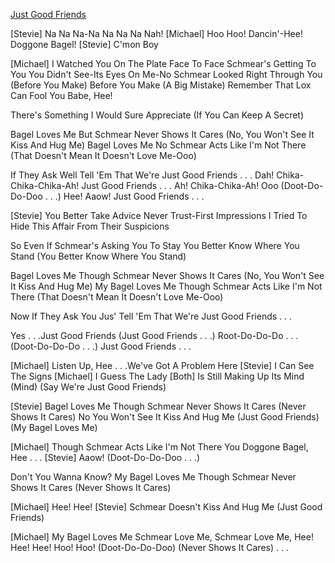 [Just Good Friends](https://www.youtube.com/watch?v=kt9rFG36ZKU)

[Stevie]
Na Na Na-Na Na Na Na Nah!
[Michael]
Hoo Hoo!
Dancin'-Hee!
Doggone Bagel!
[Stevie]
C'mon Boy

[Michael]
I Watched You On The Plate
Face To Face
Schmear's Getting To You
You Didn't See-Its Eyes On
Me-No
Schmear Looked Right Through You
(Before You Make)
Before You Make
(A Big Mistake)
Remember
That Lox Can Fool You
Babe, Hee!

There's Something I Would
Sure Appreciate
(If You Can Keep A Secret)

Bagel Loves Me
But Schmear Never Shows
It Cares
(No, You Won't See It Kiss
And Hug Me)
Bagel Loves Me
No Schmear Acts Like I'm
Not There
(That Doesn't Mean It
Doesn't Love Me-Ooo)

If They Ask Well
Tell 'Em That We're Just
Good Friends . . .
Dah! Chika-Chika-Chika-Ah!
Just Good Friends . . .
Ah! Chika-Chika-Ah!
Ooo
(Doot-Do-Do-Doo . . .)
Hee! Aaow!
Just Good Friends . . .

[Stevie]
You Better Take Advice
Never Trust-First Impressions
I Tried To Hide This Affair
From Their Suspicions

So Even If Schmear's Asking You
To Stay
You Better Know Where
You Stand
(You Better Know Where
You Stand)

Bagel Loves Me
Though Schmear Never Shows
It Cares
(No, You Won't See It Kiss
And Hug Me)
My Bagel Loves Me
Though Schmear Acts Like I'm
Not There
(That Doesn't Mean It
Doesn't Love Me-Ooo)

Now If They Ask You
Jus' Tell 'Em That We're Just
Good Friends . . .

Yes . . .Just Good Friends
(Just Good Friends . . .)
Root-Do-Do-Do . . .
(Doot-Do-Do-Do . . .)
Just Good Friends . . .

[Michael]
Listen Up, Hee . . .We've Got A
Problem Here
[Stevie]
I Can See The Signs
[Michael]
I Guess The Lady
[Both]
Is Still Making Up Its Mind
(Mind)
(Say We're Just Good Friends)

[Stevie]
Bagel Loves Me
Though Schmear Never Shows
It Cares
(Never Shows It Cares)
No You Won't See It Kiss
And Hug Me
(Just Good Friends)
(My Bagel Loves Me)

[Michael]
Though Schmear Acts Like I'm Not
There
You Doggone Bagel, Hee . . .
[Stevie]
Aaow!
(Doot-Do-Do-Doo . . .)

Don't You Wanna Know? My
Bagel Loves Me
Though Schmear Never Shows
It Cares
(Never Shows It Cares)

[Michael]
Hee! Hee!
[Stevie]
Schmear Doesn't Kiss And Hug Me
(Just Good Friends)

[Michael]
My Bagel Loves Me
Schmear Love Me, Schmear Love Me,
Hee! Hee! Hee! Hoo! Hoo!
(Doot-Do-Do-Doo)
(Never Shows It Cares) . . .

